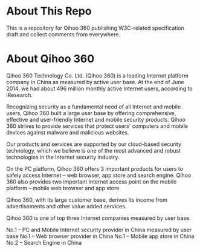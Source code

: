 
# About This Repo

This is a repository for Qihoo 360 publishing W3C-related specification draft and collect comments from everywhere.

# About Qihoo 360

Qihoo 360 Technology Co. Ltd. (Qihoo 360) is a leading Internet platform company in China as measured by active user base. At the end of June 2014, we had about 496 million monthly active Internet users, according to iResearch.

Recognizing security as a fundamental need of all Internet and mobile users, Qihoo 360 built a large user base by offering comprehensive, effective and user-friendly Internet and mobile security products. Qihoo 360 strives to provide services that protect users' computers and mobile devices against malware and malicious websites.

Our products and services are supported by our cloud-based security technology, which we believe is one of the most advanced and robust technologies in the Internet security industry.

On the PC platform, Qihoo 360 offers 3 important products for users to safely access Internet – web browser, app store and search engine. Qihoo 360 also provides two important Internet access point on the mobile platform – mobile web browser and app store.

Qihoo 360, with its large customer base, derives its income from advertisements and other value added services.

Qihoo 360 is one of top three Internet companies measured by user base.

No.1 – PC and Mobile Internet security provider in China measured by user base
No.1 – Web browser provider in China
No.1 – Mobile app store in China
No.2 – Search Engine in China


